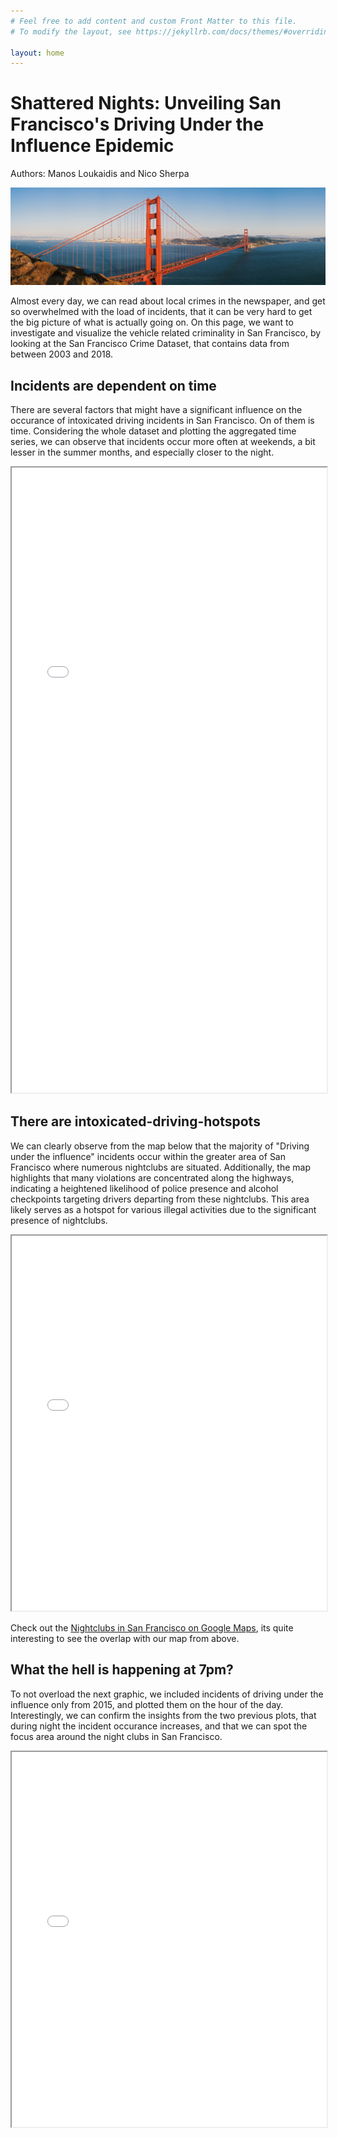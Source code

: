 ```yaml
---
# Feel free to add content and custom Front Matter to this file.
# To modify the layout, see https://jekyllrb.com/docs/themes/#overriding-theme-defaults

layout: home
---
```


<h1>Shattered Nights: Unveiling San Francisco's Driving Under the Influence Epidemic</h1>

Authors: Manos Loukaidis and Nico Sherpa

![Golden Gate Bridge](assets/golden_gate.jpg)

Almost every day, we can read about local crimes in the newspaper, and get so overwhelmed with the load of incidents, that it can be very hard to get the big picture of what is actually going on. On this page, we want to investigate and visualize the vehicle related criminality in San Francisco, by looking at the San Francisco Crime Dataset, that contains data from between 2003 and 2018.

<h2>Incidents are dependent on time</h2>

There are several factors that might have a significant influence on the occurance of intoxicated driving incidents in San Francisco. On of them is time. Considering the whole dataset and plotting the aggregated time series, we can observe that incidents occur more often at weekends, a bit lesser in the summer months, and especially closer to the night.

<iframe src="/assets/combined_crime_plots" width="100%" height="1000px"></iframe>

<h2>There are intoxicated-driving-hotspots</h2>

We can clearly observe from the map below that the majority of "Driving under the influence" incidents occur within the greater area of San Francisco where numerous nightclubs are situated. Additionally, the map highlights that many violations are concentrated along the highways, indicating a heightened likelihood of police presence and alcohol checkpoints targeting drivers departing from these nightclubs. This area likely serves as a hotspot for various illegal activities due to the significant presence of nightclubs.

<iframe src="/assets/map.html" width="100%" height="600px"></iframe>

Check out the [Nightclubs in San Francisco on Google Maps](https://www.google.com/maps/search/nightclubs+in+San+Francisco/@37.7550043,-122.4926137,12.53z/data=!4m2!2m1!6e1?entry=ttu), its quite interesting to see the overlap with our map from above.

<h2>What the hell is happening at 7pm?</h2>

To not overload the next graphic, we included incidents of driving under the influence only from 2015, and plotted them on the hour of the day. Interestingly, we can confirm the insights from the two previous plots, that during night the incident occurance increases, and that we can spot the focus area around the night clubs in San Francisco. 

<iframe src="/assets/Heatmap_with_time.html" width="100%" height="600px"></iframe>
